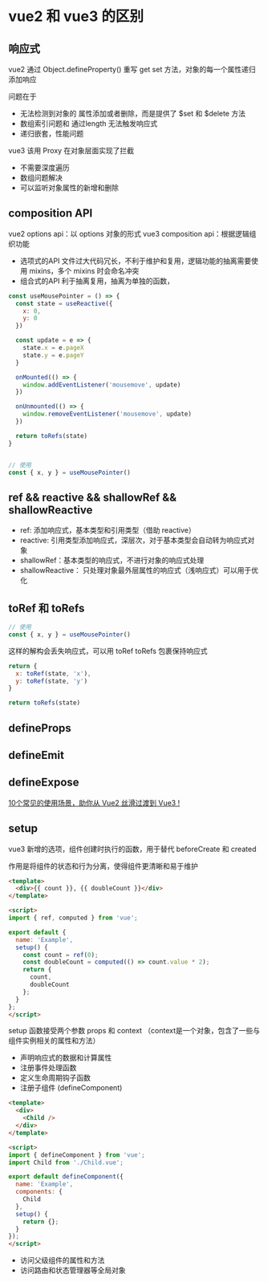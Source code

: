 # vue2 和 vue3 的区别

## 响应式

vue2 通过 Object.defineProperty() 重写 get set 方法，对象的每一个属性递归添加响应

问题在于
- 无法检测到对象的 属性添加或者删除，而是提供了 $set 和 $delete 方法
- 数组索引问题和 通过length 无法触发响应式
- 递归嵌套，性能问题

vue3 该用 Proxy 在对象层面实现了拦截
- 不需要深度遍历
- 数组问题解决
- 可以监听对象属性的新增和删除


## composition API

vue2 options api：以 options 对象的形式
vue3 composition api：根据逻辑组织功能

- 选项式的API 文件过大代码冗长，不利于维护和复用，逻辑功能的抽离需要使用 mixins，多个 mixins 时会命名冲突
- 组合式的API 利于抽离复用，抽离为单独的函数，

```js
const useMousePointer = () => {
  const state = useReactive({
    x: 0,
    y: 0
  })

  const update = e => {
    state.x = e.pageX
    state.y = e.pageY
  }

  onMounted(() => {
    window.addEventListener('mousemove', update)
  })

  onUnmounted(() => {
    window.removeEventListener('mousemove', update)
  })

  return toRefs(state)
}


// 使用
const { x, y } = useMousePointer()
```

## ref && reactive && shallowRef && shallowReactive

- ref: 添加响应式，基本类型和引用类型（借助 reactive）
- reactive: 引用类型添加响应式，深层次，对于基本类型会自动转为响应式对象
- shallowRef：基本类型的响应式，不进行对象的响应式处理
- shallowReactive： 只处理对象最外层属性的响应式（浅响应式）可以用于优化


## toRef 和 toRefs
```js
// 使用
const { x, y } = useMousePointer()
```

这样的解构会丢失响应式，可以用 toRef toRefs 包裹保持响应式

```js
return {
  x: toRef(state, 'x'),
  y: toRef(state, 'y')
}

return toRefs(state)
```


## defineProps

## defineEmit

## defineExpose


[10个常见的使用场景，助你从 Vue2 丝滑过渡到 Vue3 !](https://juejin.cn/post/7151909645399883807?from=search-suggest)


## setup

vue3 新增的选项，组件创建时执行的函数，用于替代 beforeCreate 和 created

作用是将组件的状态和行为分离，使得组件更清晰和易于维护

```html
<template>
  <div>{{ count }}, {{ doubleCount }}</div>
</template>

<script>
import { ref, computed } from 'vue';

export default {
  name: 'Example',
  setup() {
    const count = ref(0);
    const doubleCount = computed(() => count.value * 2);
    return {
      count,
      doubleCount
    };
  }
};
</script>
```
setup 函数接受两个参数 props 和 context （context是一个对象，包含了一些与组件实例相关的属性和方法）

- 声明响应式的数据和计算属性
- 注册事件处理函数
- 定义生命周期钩子函数
- 注册子组件 (defineComponent)
```html
<template>
  <div>
    <Child />
  </div>
</template>

<script>
import { defineComponent } from 'vue';
import Child from './Child.vue';

export default defineComponent({
  name: 'Example',
  components: {
    Child
  },
  setup() {
    return {};
  }
});
</script>
```

- 访问父级组件的属性和方法
- 访问路由和状态管理器等全局对象

> <script setup> 中可以使用顶层 await。结果代码会被编译成 async setup()
```html
<script setup>
  const post = await fetch(`/api/post/1`).then((r) => r.json())
</script>
```


## watch && watchEffect && watchPostEffect

```js
watch(source, callback, options)
options = {
  immediate: true,
  deep: true,
  flush: 'pre' |  默认， dom更新前
         'post' | dom更新后
         'sync'   同步调用
}
```

```js
const message = ref(0)
watch(message, (newValue, oldValue) => {
  console.log("新的值:", newValue);
  console.log("旧的值:", oldValue);
})

const number = reactive({ count: 0 })
watch(
  () => number.count,
  (newValue, oldValue) => {
    console.log("新的值:", newValue);
    console.log("旧的值:", oldValue);
  },
  { deep: true } // 深度监听
);

// 数组 多个监听
const x1 = ref(12);
const number = reactive({ count: 0 });
const countAdd = () => {
  number.count++;
};
watch([x1, () => number.count], (newValue, oldValue) => {
  console.log("新的值:", newValue);
  console.log("旧的值:", oldValue);
});
```


`watchEffect` 接受一个回调函数，在这个回调函数当中，它会`自动监听响应数据`，
当回调函数里面的响应数据发生变化，回调函数就会立即执行 （或者 watch 的 { immediate: true }）

```js
const number = reactive({ count: 0 });
const countAdd = () => {
  number.count++;
};
watchEffect(()=>{
  console.log("新的值:", number.count);
})
```

`watch` 和 `watchEffect` 区别：
- 监听数据的方式不同，`watch` **明确监听**哪一个响应式数据，`watchEffect` **隐式自动监听**
- `watch` 在响应数据*初始化*时是不会执行回调函数 `watchEffect` 在*响应式初始化*时就会执行

> 在回调函数里面获取更新后的 DOM
```js
watch(source, callback, {
  flush: 'post'
})
watchEffect(callback, {
  flush: 'post'
})
```

- `watchPostEffect`
```js
watchPostEffect(() => {
  /* 在 Vue 更新后执行 */
})
```

- watchEffect 会返回一个 unwatch 方法，调用则停止监听
```js
const unwatch = watchEffect(() => {})
// ...当该侦听器不再需要时
unwatch()
```



## defineComponent

`defineComponent` 是便于 typescript 推断类型的组件构造函数, 可以传入 name,data,setup,methods 等参数
```js
//方法一,传入其他属性
export default defineComponent({
  name:'xxx',
  props:['aaa']//若要在setup中使用props,必输props
  setup(props,context){
    const aaa = ref(aaa)
    return {aaa}
  }
})
//方法二,直接传入setup函数
export default defineComponent((props,context)=>{
  //...你的代码 ,但是注意这里props拿不到实际数据
})
```

## suspense

用于异步加载时的 loading 处理

```js
  <Suspense v-if="loadAsync">
    <template #default>
      <AsyncComponent></AsyncComponent>
    </template>
    <template #fallback>
      <div class="loading"></div>
    </template>
  </Suspense>
```

